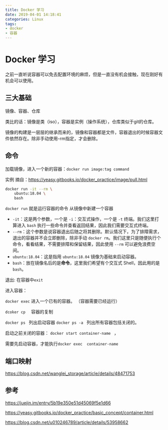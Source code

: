 ```yaml
---
title: Docker 学习
date: 2019-04-01 14:18:41
categories: Linux
tags:
- docker
- 容器
---
```


# Docker 学习

之前一直听说容器可以免去配置环境的麻烦，但是一直没有机会接触，现在刚好有机会可以使用。

<!--more-->

## 三大基础

镜像、容器、仓库

类比的话：镜像是类（iso），容器是实例（操作系统），仓库类似于git的仓库。

镜像的构建是一层层的继承而来的，镜像和容器都是文件，容器退出的时候容器文件依然存在。除非手动使用-rm指定，才会删除。

## 命令

加载镜像，进入一个新的容器：`docker run image:tag command`

实例 摘自：<https://yeasy.gitbooks.io/docker_practice/image/pull.html>

```bash
docker run -it --rm \
    ubuntu:18.04 \
    bash
```

`docker run` 就是运行容器的命令 从镜像中新建一个容器

- `-it`：这是两个参数，一个是 `-i`：交互式操作，一个是 `-t` 终端。我们这里打算进入 `bash` 执行一些命令并查看返回结果，因此我们需要交互式终端。
- `--rm`：这个参数是说容器退出后随之将其删除。默认情况下，为了排障需求，退出的容器并不会立即删除，除非手动 `docker rm`。我们这里只是随便执行个命令，看看结果，不需要排障和保留结果，因此使用 `--rm` 可以避免浪费空间。
- `ubuntu:18.04`：这是指用 `ubuntu:18.04` 镜像为基础来启动容器。
- `bash`：放在镜像名后的是**命令**，这里我们希望有个交互式 Shell，因此用的是 `bash`。

退出: 在容器中`exit`

进入容器：

`docker exec`  进入一个已有的容器。 （容器需要已经运行）

`dcoker cp  `  容器的复制

`docker ps ` 列出启动容器 `docker ps -a ` 列出所有容器包括关闭的。

启动之前关闭的容器： `docker start container-name ` ， 

需要先启动容器，才能执行`docker exec  container-name`

## 端口映射

<https://blog.csdn.net/wanglei_storage/article/details/48471753>

## 参考

<https://juejin.im/entry/5b19e350e51d45069f5e1d66>

<https://yeasy.gitbooks.io/docker_practice/basic_concept/container.html>

<https://blog.csdn.net/u010246789/article/details/53958662>